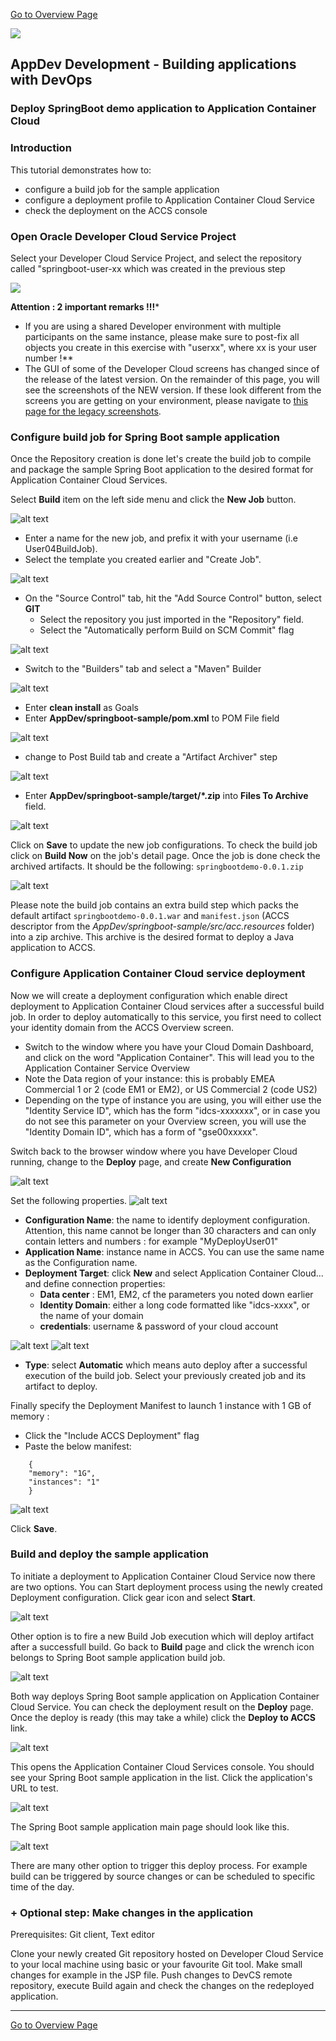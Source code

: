 
[Go to Overview Page](../Develop.md)

![](../../common/images/customer.logo2.png)
## AppDev Development - Building applications with DevOps ##
### Deploy SpringBoot demo application to Application Container Cloud ###

### Introduction ###

This tutorial demonstrates how to:

- configure a build job for the sample application
- configure a deployment profile to Application Container Cloud Service
- check the deployment on the ACCS console


### Open Oracle Developer Cloud Service Project ###

Select your Developer Cloud Service Project, and select the repository called "springboot-user-xx which was created in the previous step

![](images/dev004.png)

**Attention : 2 important remarks !!!***
- If you are using a shared Developer environment with multiple participants on the same instance, please make sure to post-fix all objects you create in this exercise with "userxx", where xx is your user number !**
- The GUI of some of the Developer Cloud screens has changed since of the release of the latest version.  On the remainder of this page, you will see the screenshots of the NEW version.  If these look different from the screens you are getting on your environment, please navigate to [this page for the legacy screenshots](oldbuild.md).

### Configure build job for Spring Boot sample application ###

Once the Repository creation is done let's create the build job to compile and package the sample Spring Boot application to the desired format for Application Container Cloud Services.

Select **Build** item on the left side menu and click the **New Job** button.

![alt text](images/n05.new.job.png "Configure new build job")

- Enter a name for the new job, and prefix it with your username (i.e User04BuildJob). 
- Select the template you created earlier and "Create Job".

![alt text](images/nNewJob.png "Create new build job")

- On the "Source Control" tab, hit the "Add Source Control" button, select **GIT** 
   - Select the repository you just imported in the "Repository" field.  
   - Select the "Automatically perform Build on SCM Commit" flag
   
![alt text](images/nSourceControl.png "Build job Source Control")

- Switch to the "Builders" tab and select a "Maven" Builder

![alt text](images/n08.job.maven1.png "Add build step")

- Enter **clean install** as Goals 
- Enter **AppDev/springboot-sample/pom.xml** to POM File field
   
![alt text](images/n08.job.maven2.png "Add build step")

- change to Post Build tab and create a "Artifact Archiver" step

![alt text](images/n09.job.post1.png "Post build")

- Enter **AppDev/springboot-sample/target/\*.zip** into **Files To Archive** field.

![alt text](images/09.job.post2.png "Post build")

Click on **Save** to update the new job configurations. To check the build job click on **Build Now** on the job's detail page. Once the job is done check the archived artifacts. It should be the following: `springbootdemo-0.0.1.zip`

![alt text](images/10.build.artifacts.png "Build artifacts")

Please note the build job contains an extra build step which packs the default artifact `springbootdemo-0.0.1.war` and `manifest.json` (ACCS descriptor from the *AppDev/springboot-sample/src/acc.resources* folder) into a zip archive. This archive is the desired format to deploy a Java application to ACCS.

### Configure Application Container Cloud service deployment ###

Now we will create a deployment configuration which enable direct deployment to Application Container Cloud services after a successful build job. In order to deploy automatically to this service, you first need to collect your identity domain from the ACCS Overview screen.  

- Switch to the window where you have your Cloud Domain Dashboard, and click on the word "Application Container".  This will lead you to the Application Container Service Overview
- Note the Data region of your instance: this is probably EMEA Commercial 1 or 2 (code EM1 or EM2), or US Commercial 2 (code US2)
- Depending on the type of instance you are using, you will either use the "Identity Service ID", which has the form "idcs-xxxxxxx", or in case you do not see this parameter on your Overview screen, you will use the "Identity Domain ID", which has a form of "gse00xxxxx".

Switch back to the browser window where you have Developer Cloud running, change to the **Deploy** page, and create **New Configuration** 

![alt text](images/11.new.deploy.png "New deploy configuration")

Set the following properties.
![alt text](images/nNewDeploy.PNG "Deployment Configuration")

- **Configuration Name**: the name to identify deployment configuration. Attention, this name cannot be longer than 30  characters and can only contain letters and numbers : for example "MyDeployUser01"
- **Application Name**: instance name in ACCS. You can use the same name as the Configuration name.
- **Deployment Target**: click **New** and select Application Container Cloud... and define connection properties:
   - **Data center** : EM1, EM2, cf the parameters you noted down earlier
   - **Identity Domain**: either a long code formatted like "idcs-xxxx", or the name of your domain
   - **credentials**: username & password of your cloud account
   
![alt text](images/dev001.PNG "ACCS Configuration")
![alt text](images/dev002.PNG "ACCS Configuration")
- **Type**: select **Automatic** which means auto deploy after a successful execution of the build job. Select your previously created job and its artifact to deploy.


Finally specify the Deployment Manifest to launch 1 instance with 1 GB of memory : 
- Click the "Include ACCS Deployment" flag
- Paste the below manifest:

```
    {
    "memory": "1G",
    "instances": "1" 
    }
```

![alt text](images/DeploymentProfile.PNG "ACCS Deployment Profile")

Click **Save**. 

### Build and deploy the sample application ###

To initiate a deployment to Application Container Cloud Service now there are two options. You can Start deployment process using the newly created Deployment configuration. Click gear icon and select **Start**.

![alt text](images/14.deploy.start.png "Deployment Start")

Other option is to fire a new Build Job execution which will deploy artifact after a successfull build. Go back to **Build** page and click the wrench icon belongs to Spring Boot sample application build job.

![alt text](images/15.build.now.png "Build Now") 

Both way deploys Spring Boot sample application on Application Container Cloud Service. You can check the deployment result on the **Deploy** page. Once the deploy is ready (this may take a while) click the **Deploy to ACCS** link.

![alt text](images/16.deploy.ready.png "Deploy ready")

This opens the Application Container Cloud Services console. You should see your Spring Boot sample application in the list. Click the application's URL to test.

![alt text](images/17.accs.console.png "ACCS Console")

The Spring Boot sample application main page should look like this.

![alt text](images/18.sample.app.png "Sample Application")

There are many other option to trigger this deploy process. For example build can be triggered by source changes or can be scheduled to specific time of the day.

### + Optional step: Make changes in the application ###

Prerequisites: Git client, Text editor

Clone your newly created Git repository hosted on Developer Cloud Service to your local machine using basic or your favourite Git tool. Make small changes for example in the JSP file. Push changes to DevCS remote repository, execute Build again and check the changes on the redeployed application.

---
[Go to Overview Page](../Develop.md)
